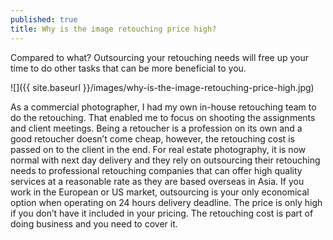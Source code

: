 ```yaml
---
published: true
title: Why is the image retouching price high?
---
```


Compared to what? Outsourcing your retouching needs will free up your time to do other tasks that can be more beneficial to you.

![]({{ site.baseurl }}/images/why-is-the-image-retouching-price-high.jpg)

As a commercial photographer, I had my own in-house retouching team to do the retouching. That enabled me to focus on shooting the assignments and client meetings.
Being a retoucher is a profession on its own and a good retoucher doesn’t come cheap, however, the retouching cost is passed on to the client in the end.
For real estate photography, it is now normal with next day delivery and they rely on outsourcing their retouching needs to professional retouching companies that can offer high quality services at a reasonable rate as they are based overseas in Asia. If you work in the European or US market, outsourcing is your only economical option when operating on 24 hours delivery deadline.
The price is only high if you don’t have it included in your pricing. The retouching cost is part of doing business and you need to cover it.

